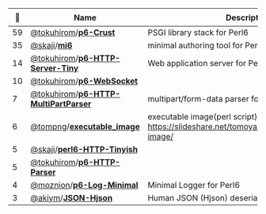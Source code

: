 |:star2: | Name | Description | 🌍|
|---|---|---|---|
|59|[@tokuhirom](https://github.com/tokuhirom)/[**p6-Crust**](https://github.com/tokuhirom/p6-Crust)|PSGI library stack for Perl6||
|35|[@skaji](https://github.com/skaji)/[**mi6**](https://github.com/skaji/mi6)|minimal authoring tool for Perl6|[:arrow_upper_right:](https://www.cpan.org/authors/id/S/SK/SKAJI/Perl6/)|
|14|[@tokuhirom](https://github.com/tokuhirom)/[**p6-HTTP-Server-Tiny**](https://github.com/tokuhirom/p6-HTTP-Server-Tiny)|Web application server for Perl6||
|10|[@tokuhirom](https://github.com/tokuhirom)/[**p6-WebSocket**](https://github.com/tokuhirom/p6-WebSocket)|||
|7|[@tokuhirom](https://github.com/tokuhirom)/[**p6-HTTP-MultiPartParser**](https://github.com/tokuhirom/p6-HTTP-MultiPartParser)|multipart/form-data parser for Perl6||
|6|[@tompng](https://github.com/tompng)/[**executable_image**](https://github.com/tompng/executable_image)|executable image(perl script) https://slideshare.net/tomoyaishida1238/executable-image/||
|5|[@skaji](https://github.com/skaji)/[**perl6-HTTP-Tinyish**](https://github.com/skaji/perl6-HTTP-Tinyish)|||
|5|[@tokuhirom](https://github.com/tokuhirom)/[**p6-HTTP-Parser**](https://github.com/tokuhirom/p6-HTTP-Parser)|||
|4|[@moznion](https://github.com/moznion)/[**p6-Log-Minimal**](https://github.com/moznion/p6-Log-Minimal)|Minimal Logger for Perl6||
|3|[@akiym](https://github.com/akiym)/[**JSON-Hjson**](https://github.com/akiym/JSON-Hjson)|Human JSON (Hjson) deserializer for Perl 6||

